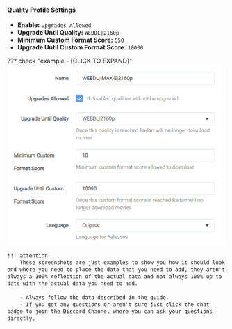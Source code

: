 #### Quality Profile Settings

- **Enable:** `Upgrades Allowed`
- **Upgrade Until Quality:** `WEBDL|2160p`
- **Minimum Custom Format Score:** `550`
- **Upgrade Until Custom Format Score:** `10000`

??? check "example - [CLICK TO EXPAND]"
    ![!Quality Profile Settings](/SQP/images/4-qp-settings.png)

    !!! attention
        These screenshots are just examples to show you how it should look and where you need to place the data that you need to add, they aren't always a 100% reflection of the actual data and not always 100% up to date with the actual data you need to add.

        - Always follow the data described in the guide.
        - If you got any questions or aren't sure just click the chat badge to join the Discord Channel where you can ask your questions directly.

